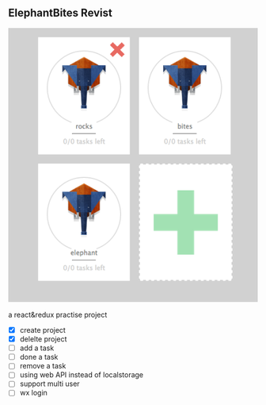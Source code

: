 ElephantBites Revist
----

![screenshot](https://github.com/stormslowly/revisitElephantBite/blob/master/public/images/elephant.png)

a react&redux practise project

- [x] create project
- [x] delelte project
- [ ]  add a task
- [ ]  done a task
- [ ]  remove a task
- [ ]  using web API instead of localstorage
- [ ]  support multi user
- [ ]  wx login

